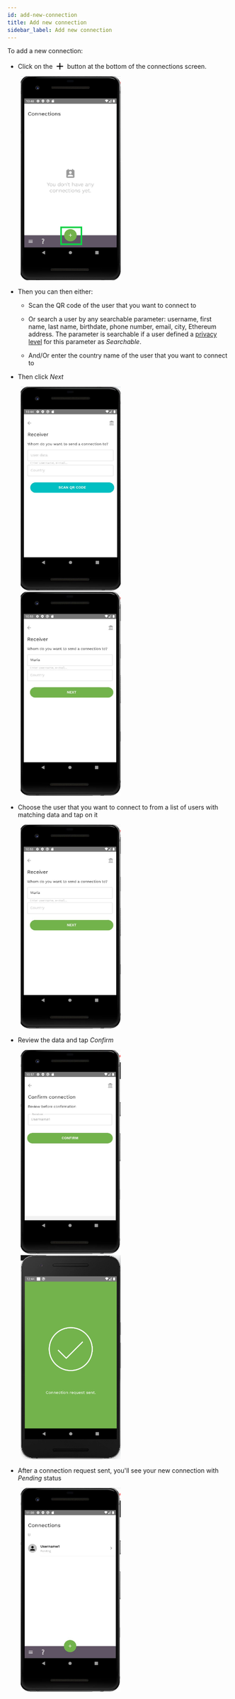 ```yaml
---
id: add-new-connection
title: Add new connection
sidebar_label: Add new connection
---
```


To add a new connection:

- Click on the <img src="assets/plus-icon.png" alt="plus icon" width="25" style="margin-bottom: -7px"/> button at the bottom of the connections screen.

<img src="assets/add-connection1.png" alt="add connection" width="226" height="460" style="margin-left: 30px;"/>

- Then you can then either:

  - Scan the QR code of the user that you want to connect to

  - Or search a user by any searchable parameter: username, first name, last name, birthdate, phone number, email, city, Ethereum address. The parameter is searchable if a user defined a [privacy level](settings-screen.md#privacy-level) for this parameter as *Searchable*.  
  
  - And/Or enter the country name of the user that you want to connect to

- Then click *Next*

<img src="assets/receiver1.JPG" alt="add connection" width="226" height="460" style="display: inline; margin-left: 30px;"/>
<img src="assets/receiver3.JPG" alt="add connection" width="226" height="460" style="display: inline; margin-left: 30px;"/>

- Choose the user that you want to connect to from a list of users with matching data and tap on it

<img src="assets/receiver3.JPG" alt="add connection" width="226" height="460" style="display: inline; margin-left: 30px;"/>

- Review the data and tap *Confirm*

<img src="assets/review-connection.JPG" alt="add connection" width="226" height="460" style="display: inline; margin-left: 30px;"/>
<img src="assets/add-connection4.png" alt="add connection" width="226" height="460" style="display: inline; margin-left: 30px;"/>

- After a connection request sent, you'll see your new connection with *Pending* status 
  
<img src="assets/connections.JPG" alt="add connection" width="226" height="460" style="display: inline; margin-left: 30px;"/>
